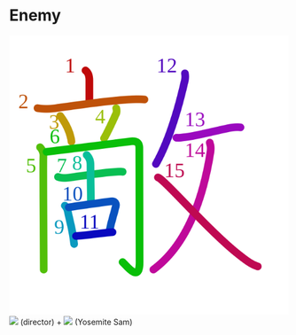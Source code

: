 # Enemy
![6575](../kanji-colorize/6575.svg)
![](http://www.kanjidamage.com/assets/radsmall/taskmaster-7c00534b32ba3f977d00ff130bc50ae558d237f761e149237bd40f2cf8d3f245.jpg) (director) + ![](http://www.kanjidamage.com/assets/radsmall/yosemite-sam-cb35df5de43f7f0c74b9875f32e3a79c8904a56aba20a4ebbf883d1d3334bd20.jpg) (Yosemite Sam)